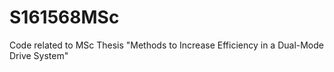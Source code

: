 # S161568MSc
Code related to MSc Thesis "Methods to Increase Efficiency in a Dual-Mode Drive System"
